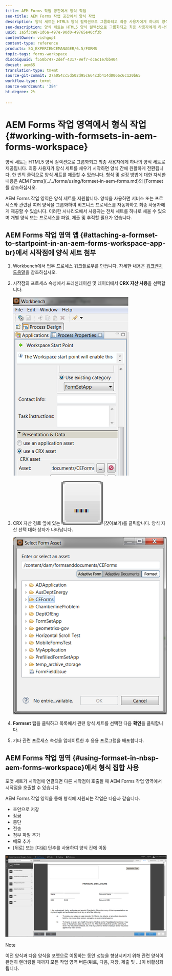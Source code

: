 ```yaml
---
title: AEM Forms 작업 공간에서 양식 작업
seo-title: AEM Forms 작업 공간에서 양식 작업
description: 양식 세트는 HTML5 양식 컬렉션으로 그룹화되고 최종 사용자에게 하나의 양식 세트로 제공됩니다. AEM Forms 작업 영역에서 양식 작업을 하는 방법을 알아봅니다.
seo-description: 양식 세트는 HTML5 양식 컬렉션으로 그룹화되고 최종 사용자에게 하나의 양식 세트로 제공됩니다. AEM Forms 작업 영역에서 양식 작업을 하는 방법을 알아봅니다.
uuid: 1a5f3ce8-1d6a-497e-90d0-49765e40cf3b
contentOwner: vishgupt
content-type: reference
products: SG_EXPERIENCEMANAGER/6.5/FORMS
topic-tags: forms-workspace
discoiquuid: f550b747-2def-4317-9ef7-dc6c1e7bb404
docset: aem65
translation-type: tm+mt
source-git-commit: 27a054cc5d502d95c664c3b414d0066c6c120b65
workflow-type: tm+mt
source-wordcount: '384'
ht-degree: 2%

---
```



# AEM Forms 작업 영역에서 형식 작업{#working-with-formsets-in-aem-forms-workspace}

양식 세트는 HTML5 양식 컬렉션으로 그룹화되고 최종 사용자에게 하나의 양식 세트로 제공됩니다. 최종 사용자가 양식 세트를 채우기 시작하면 양식 간에 원활하게 전환됩니다. 한 번의 클릭으로 양식 세트를 제출할 수 있습니다. 형식 및 설정 방법에 대한 자세한 내용은 AEM Forms](../../forms/using/formset-in-aem-forms.md)의 [Formset를 참조하십시오.

AEM Forms 작업 영역은 양식 세트를 지원합니다. 양식을 사용하면 서비스 또는 프로세스와 관련된 여러 양식을 그룹화하여 비즈니스 프로세스를 자동화하고 최종 사용자에게 제공할 수 있습니다. 이러한 시나리오에서 사용자는 전체 세트를 하나로 채울 수 있으며 개별 양식 또는 프로세스를 파일, 제출 및 추적할 필요가 없습니다.

## AEM Forms 작업 영역 앱 {#attaching-a-formset-to-startpoint-in-an-aem-forms-workspace-app-br}에서 시작점에 양식 세트 첨부

1. Workbench에서 업무 프로세스 워크플로우를 만듭니다. 자세한 내용은 [워크벤치 도움말](https://www.adobe.com/go/learn_aemforms_workbench_63)을 참조하십시오.
1. 시작점의 프로세스 속성에서 프레젠테이션 및 데이터에서 **CRX 자산 사용**&#x200B;을 선택합니다.

   ![1-3](assets/1-3.png)

1. CRX 자산 경로 옆에 있는 ![찾아보기](assets/browse.png)(찾아보기)를 클릭합니다. 양식 자산 선택 대화 상자가 나타납니다.

   ![2-1](assets/2-1.png)

1. **Formset** 탭을 클릭하고 목록에서 관련 양식 세트를 선택한 다음 **확인**&#x200B;을 클릭합니다.

1. 기타 관련 프로세스 속성을 업데이트한 후 응용 프로그램을 배포합니다.

## AEM Forms 작업 영역 {#using-formset-in-nbsp-aem-forms-workspace}에서 형식 집합 사용

포맷 세트가 시작점에 연결되면 다른 시작점이 호출될 때 AEM Forms 작업 영역에서 시작점을 호출할 수 있습니다.

AEM Forms 작업 영역을 통해 형식에 지원되는 작업은 다음과 같습니다.

* 초안으로 저장
* 잠금
* 중단
* 전송
* 첨부 파일 추가
* 메모 추가
* [뒤로] 또는 [다음] 단추를 사용하여 양식 간에 이동

![3-1](assets/3-1.png)

>[!NOTE]
>
>이전 양식과 다음 양식을 포맷으로 이동하는 동안 성능을 향상시키기 위해 관련 양식이 완전히 렌더링될 때까지 모든 작업 영역 버튼(뒤로, 다음, 저장, 제출 및 ...)이 비활성화됩니다.

